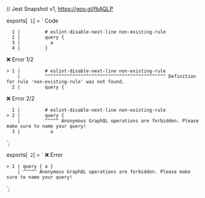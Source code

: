 // Jest Snapshot v1, https://goo.gl/fbAQLP

exports[` 1`] = `
Code

      1 |         # eslint-disable-next-line non-existing-rule
      2 |         query {
      3 |           a
      4 |         }

❌ Error 1/2

    > 1 |         # eslint-disable-next-line non-existing-rule
        |         ^^^^^^^^^^^^^^^^^^^^^^^^^^^^^^^^^^^^^^^^^^^^ Definition for rule 'non-existing-rule' was not found.
      2 |         query {

❌ Error 2/2

      1 |         # eslint-disable-next-line non-existing-rule
    > 2 |         query {
        |         ^^^^^ Anonymous GraphQL operations are forbidden. Please make sure to name your query!
      3 |           a
`;

exports[` 2`] = `
❌ Error

    > 1 | query { a }
        | ^^^^^ Anonymous GraphQL operations are forbidden. Please make sure to name your query!
`;
